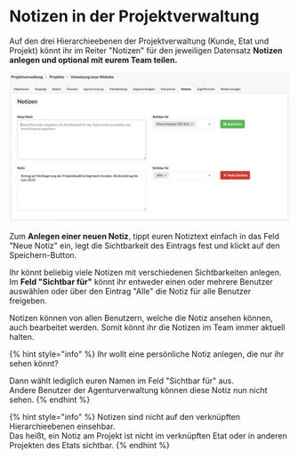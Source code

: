 # Notizen in der Projektverwaltung

Auf den drei Hierarchieebenen der Projektverwaltung \(Kunde, Etat und Projekt\) könnt ihr im Reiter "Notizen" für den jeweiligen Datensatz **Notizen anlegen und optional mit eurem Team teilen.**

![](../.gitbook/assets/bildschirmfoto-2020-01-13-um-12.10.34.png)

Zum **Anlegen einer neuen Notiz**, tippt euren Notiztext einfach in das Feld "Neue Notiz" ein, legt die Sichtbarkeit des Eintrags fest und klickt auf den Speichern-Button.

Ihr könnt beliebig viele Notizen mit verschiedenen Sichtbarkeiten anlegen. Im **Feld "Sichtbar für"** könnt ihr entweder einen oder mehrere Benutzer auswählen oder über den Eintrag "Alle" die Notiz für alle Benutzer freigeben.

Notizen können von allen Benutzern, welche die Notiz ansehen können, auch bearbeitet werden. Somit könnt ihr die Notizen im Team immer aktuell halten.

{% hint style="info" %}
Ihr wollt eine persönliche Notiz anlegen, die nur ihr sehen könnt?

Dann wählt lediglich euren Namen im Feld "Sichtbar für" aus.   
Andere Benutzer der Agenturverwaltung können diese Notiz nun nicht sehen.
{% endhint %}

{% hint style="info" %}
Notizen sind nicht auf den verknüpften Hierarchieebenen einsehbar.   
Das heißt, ein Notiz am Projekt ist nicht im verknüpften Etat oder in anderen Projekten des Etats sichtbar.
{% endhint %}

